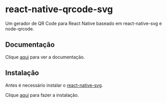 # react-native-qrcode-svg

Um gerador de QR Code para React Native baseado em react-native-svg e node-qrcode.

## Documentação

Clique [aqui](https://github.com/awesomejerry/react-native-qrcode-svg) para ver a documentação.

## Instalação

Antes é necessário instalar o [react-native-svg](react-native-svg.md).

Clique [aqui](https://www.npmjs.com/package/react-native-qrcode-svg) para fazer a instalação.